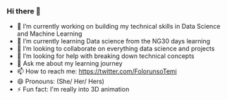 ### Hi there 👋

- 🔭 I’m currently working on building my technical skills in Data Science and Machine Learning
- 🌱 I’m currently learning Data science from the NG30 days learning
- 👯 I’m looking to collaborate on everything data science and projects
- 🤔 I’m looking for help with breaking down technical concepts
- 💬 Ask me about my learning journey
- 📫 How to reach me: https://twitter.com/FolorunsoTemi
- 😄 Pronouns: (She/ Her/ Hers)
- ⚡ Fun fact: I'm really into 3D animation
